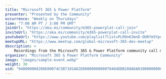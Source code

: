 ```yaml
---
title: "Microsoft 365 & Power Platform"
presenter: "Presented by the Community"
occurrence: "Weekly on Thursdays"
time: "7:00 AM PT / 3:00 PM GMT"
joinUrl: "https://aka.ms/community/m365-powerplat-call-join"
inviteUrl: "https://aka.ms/community/m365-powerplat-call-invite"
youtubeUrl: "https://www.youtube.com/playlist?list=PLR9nK3mnD-OURfm5Ypu-wK52cxBv_gXCA"
meetupURL: "https://www.meetup.com/global-microsoft-365-dev-meetup"
description: >
    Recordings from the Microsoft 365 & Power Platform community call meeting concentrating on topics in Microsoft 365 & Power Platform, including Copilot, SharePoint, Power Apps and more!
organizer: "Microsoft 365 & Power Platform Community"
image: "images/sample-event.webp"
weight: 30
uid: "040000008200E00074C5B7101A82E0080000000070404DDB288ADA01000000000000000010000000F485AAF2995C3947AF4B1E87F01384A0"
---
```

